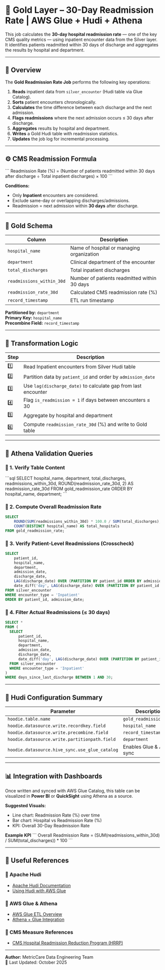 # 🔁 Gold Layer – 30-Day Readmission Rate | AWS Glue + Hudi + Athena

This job calculates the **30-day hospital readmission rate** — one of the key CMS quality metrics — using inpatient encounter data from the Silver layer.  
It identifies patients readmitted within 30 days of discharge and aggregates the results by hospital and department.

---

## 🧩 Overview

The **Gold Readmission Rate Job** performs the following key operations:

1. **Reads** inpatient data from `silver_encounter` (Hudi table via Glue Catalog).  
2. **Sorts** patient encounters chronologically.  
3. **Calculates** the time difference between each discharge and the next admission.  
4. **Flags readmissions** where the next admission occurs ≤ 30 days after discharge.  
5. **Aggregates** results by hospital and department.  
6. **Writes** a Gold Hudi table with readmission statistics.  
7. **Updates** the job log for incremental processing.

---

## ⚙️ CMS Readmission Formula

\`\`\`
Readmission Rate (%) =
    (Number of patients readmitted within 30 days after discharge ÷
     Total inpatient discharges) × 100
\`\`\`

**Conditions:**
- Only **Inpatient** encounters are considered.  
- Exclude same-day or overlapping discharges/admissions.  
- Readmission = next admission within **30 days** after discharge.

---

## 🧠 Gold Schema

| Column | Description |
|---------|-------------|
| `hospital_name` | Name of hospital or managing organization |
| `department` | Clinical department of the encounter |
| `total_discharges` | Total inpatient discharges |
| `readmissions_within_30d` | Number of patients readmitted within 30 days |
| `readmission_rate_30d` | Calculated CMS readmission rate (%) |
| `record_timestamp` | ETL run timestamp |

**Partitioned by:** `department`  
**Primary Key:** `hospital_name`  
**Precombine Field:** `record_timestamp`

---

## 🧮 Transformation Logic

| Step | Description |
|------|-------------|
| 1️⃣ | Read Inpatient encounters from Silver Hudi table |
| 2️⃣ | Partition data by `patient_id` and order by `admission_date` |
| 3️⃣ | Use `lag(discharge_date)` to calculate gap from last encounter |
| 4️⃣ | Flag `is_readmission = 1` if days between encounters ≤ 30 |
| 5️⃣ | Aggregate by hospital and department |
| 6️⃣ | Compute `readmission_rate_30d` (%) and write to Gold table |

---

## 🧾 Athena Validation Queries

### 🔹 1. Verify Table Content
\`\`\`sql
SELECT 
    hospital_name,
    department,
    total_discharges,
    readmissions_within_30d,
    ROUND(readmission_rate_30d, 2) AS readmission_rate_30d
FROM gold_readmission_rate
ORDER BY hospital_name, department;
\`\`\`

### 🔹 2. Compute Overall Readmission Rate
```sql
SELECT 
    ROUND(SUM(readmissions_within_30d) * 100.0 / SUM(total_discharges), 2) AS overall_readmission_rate_30d,
    COUNT(DISTINCT hospital_name) AS total_hospitals
FROM gold_readmission_rate;
```

### 🔹 3. Verify Patient-Level Readmissions (Crosscheck)
```sql
SELECT 
    patient_id,
    hospital_name,
    department,
    admission_date,
    discharge_date,
    LAG(discharge_date) OVER (PARTITION BY patient_id ORDER BY admission_date) AS prev_discharge_date,
    date_diff('day', LAG(discharge_date) OVER (PARTITION BY patient_id ORDER BY admission_date), admission_date) AS days_since_last_discharge
FROM silver_encounter
WHERE encounter_type = 'Inpatient'
ORDER BY patient_id, admission_date;
```

### 🔹 4. Filter Actual Readmissions (≤ 30 days)
```sql
SELECT *
FROM (
  SELECT 
      patient_id,
      hospital_name,
      department,
      admission_date,
      discharge_date,
      date_diff('day', LAG(discharge_date) OVER (PARTITION BY patient_id ORDER BY admission_date), admission_date) AS days_since_last_discharge
  FROM silver_encounter
  WHERE encounter_type = 'Inpatient'
)
WHERE days_since_last_discharge BETWEEN 1 AND 30;
```

---

## 🧩 Hudi Configuration Summary

| Parameter | Description |
|------------|-------------|
| `hoodie.table.name` | `gold_readmission_rate` |
| `hoodie.datasource.write.recordkey.field` | `hospital_name` |
| `hoodie.datasource.write.precombine.field` | `record_timestamp` |
| `hoodie.datasource.write.partitionpath.field` | `department` |
| `hoodie.datasource.hive_sync.use_glue_catalog` | Enables Glue & Athena sync |

---

## 📊 Integration with Dashboards

Once written and synced with AWS Glue Catalog, this table can be visualized in **Power BI** or **QuickSight** using Athena as a source.

**Suggested Visuals:**
- Line chart: Readmission Rate (%) over time  
- Bar chart: Hospital vs Readmission Rate (%)  
- KPI: Overall 30-Day Readmission Rate

**Example KPI**
\`\`\`
Overall Readmission Rate = (SUM(readmissions_within_30d) / SUM(total_discharges)) * 100
\`\`\`

---

## 🔗 Useful References

### 🔹 Apache Hudi
- [Apache Hudi Documentation](https://hudi.apache.org/docs/overview/)
- [Using Hudi with AWS Glue](https://docs.aws.amazon.com/glue/latest/dg/aws-glue-programming-etl-hudi.html)

### 🔹 AWS Glue & Athena
- [AWS Glue ETL Overview](https://docs.aws.amazon.com/glue/latest/dg/what-is-glue.html)
- [Athena + Glue Integration](https://docs.aws.amazon.com/athena/latest/ug/glue-best-practices.html)

### 🔹 CMS Measure References
- [CMS Hospital Readmission Reduction Program (HRRP)](https://www.cms.gov/medicare/medicare-fee-for-service-payment/acuteinpatientpps/readmissions-reduction-program)

---

**Author:** MetricCare Data Engineering Team  
📅 Last Updated: October 2025  
